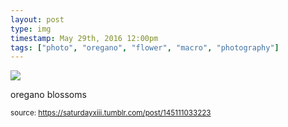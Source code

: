 ```yaml
---
layout: post
type: img
timestamp: May 29th, 2016 12:00pm
tags: ["photo", "oregano", "flower", "macro", "photography"]
---
```

<img src="https://saturdayxiii.github.io/media/145111033223.jpg"/>

oregano blossoms
 
  
<small>source: https://saturdayxiii.tumblr.com/post/145111033223</small>